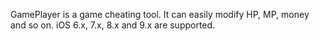 GamePlayer is a game cheating tool. It can easily modify HP, MP, money and so on. iOS 6.x, 7.x, 8.x and 9.x are supported.
